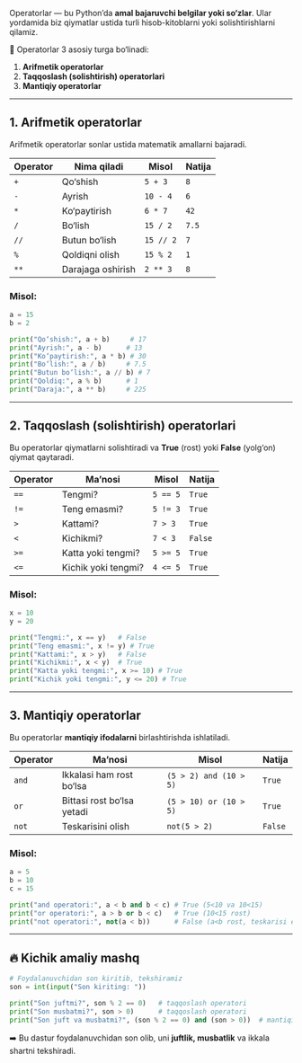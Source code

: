 
Operatorlar — bu Python’da **amal bajaruvchi belgilar yoki so‘zlar**. Ular yordamida biz qiymatlar ustida turli hisob-kitoblarni yoki solishtirishlarni qilamiz.

📌 Operatorlar 3 asosiy turga bo‘linadi:

1. **Arifmetik operatorlar**
2. **Taqqoslash (solishtirish) operatorlari**
3. **Mantiqiy operatorlar**

---

## 1. Arifmetik operatorlar

Arifmetik operatorlar sonlar ustida matematik amallarni bajaradi.

| Operator | Nima qiladi       | Misol     | Natija |
| -------- | ----------------- | --------- | ------ |
| `+`      | Qo‘shish          | `5 + 3`   | `8`    |
| `-`      | Ayrish            | `10 - 4`  | `6`    |
| `*`      | Ko‘paytirish      | `6 * 7`   | `42`   |
| `/`      | Bo‘lish           | `15 / 2`  | `7.5`  |
| `//`     | Butun bo‘lish     | `15 // 2` | `7`    |
| `%`      | Qoldiqni olish    | `15 % 2`  | `1`    |
| `**`     | Darajaga oshirish | `2 ** 3`  | `8`    |

### Misol:

```python
a = 15
b = 2

print("Qo‘shish:", a + b)     # 17
print("Ayrish:", a - b)      # 13
print("Ko‘paytirish:", a * b) # 30
print("Bo‘lish:", a / b)     # 7.5
print("Butun bo‘lish:", a // b) # 7
print("Qoldiq:", a % b)      # 1
print("Daraja:", a ** b)     # 225
```

---

## 2. Taqqoslash (solishtirish) operatorlari

Bu operatorlar qiymatlarni solishtiradi va **True** (rost) yoki **False** (yolg‘on) qiymat qaytaradi.

| Operator | Ma’nosi             | Misol    | Natija  |
| -------- | ------------------- | -------- | ------- |
| `==`     | Tengmi?             | `5 == 5` | `True`  |
| `!=`     | Teng emasmi?        | `5 != 3` | `True`  |
| `>`      | Kattami?            | `7 > 3`  | `True`  |
| `<`      | Kichikmi?           | `7 < 3`  | `False` |
| `>=`     | Katta yoki tengmi?  | `5 >= 5` | `True`  |
| `<=`     | Kichik yoki tengmi? | `4 <= 5` | `True`  |

### Misol:

```python
x = 10
y = 20

print("Tengmi:", x == y)   # False
print("Teng emasmi:", x != y) # True
print("Kattami:", x > y)   # False
print("Kichikmi:", x < y)  # True
print("Katta yoki tengmi:", x >= 10) # True
print("Kichik yoki tengmi:", y <= 20) # True
```

---

## 3. Mantiqiy operatorlar

Bu operatorlar **mantiqiy ifodalarni** birlashtirishda ishlatiladi.

| Operator | Ma’nosi                    | Misol                  | Natija  |
| -------- | -------------------------- | ---------------------- | ------- |
| `and`    | Ikkalasi ham rost bo‘lsa   | `(5 > 2) and (10 > 5)` | `True`  |
| `or`     | Bittasi rost bo‘lsa yetadi | `(5 > 10) or (10 > 5)` | `True`  |
| `not`    | Teskarisini olish          | `not(5 > 2)`           | `False` |

### Misol:

```python
a = 5
b = 10
c = 15

print("and operatori:", a < b and b < c) # True (5<10 va 10<15)
print("or operatori:", a > b or b < c)   # True (10<15 rost)
print("not operatori:", not(a < b))      # False (a<b rost, teskarisi esa False)
```

---

## 🔥 Kichik amaliy mashq

```python
# Foydalanuvchidan son kiritib, tekshiramiz
son = int(input("Son kiriting: "))

print("Son juftmi?", son % 2 == 0)   # taqqoslash operatori
print("Son musbatmi?", son > 0)      # taqqoslash operatori
print("Son juft va musbatmi?", (son % 2 == 0) and (son > 0))  # mantiqiy operator
```

➡️ Bu dastur foydalanuvchidan son olib, uni **juftlik, musbatlik** va ikkala shartni tekshiradi.